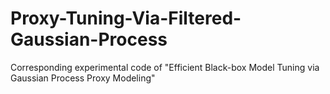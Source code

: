 # Proxy-Tuning-Via-Filtered-Gaussian-Process
Corresponding experimental code of "Efficient Black-box Model Tuning via Gaussian Process Proxy Modeling"
